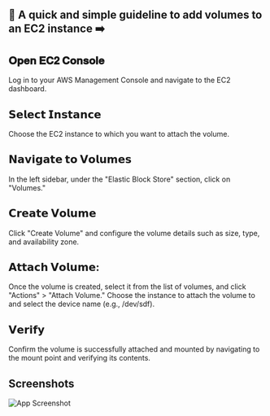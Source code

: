 
## 🚀 A quick and simple guideline to add volumes to an EC2 instance ➡️



## 𝐎𝐩𝐞𝐧 𝐄𝐂𝟐 𝐂𝐨𝐧𝐬𝐨𝐥𝐞

Log in to your AWS Management Console and navigate to the EC2 dashboard.

## 𝗦𝗲𝗹𝗲𝗰𝘁 𝗜𝗻𝘀𝘁𝗮𝗻𝗰𝗲

Choose the EC2 instance to which you want to attach the volume.

## 𝗡𝗮𝘃𝗶𝗴𝗮𝘁𝗲 𝘁𝗼 𝗩𝗼𝗹𝘂𝗺𝗲𝘀

In the left sidebar, under the "Elastic Block Store" section, click on "Volumes."

## 𝗖𝗿𝗲𝗮𝘁𝗲 𝗩𝗼𝗹𝘂𝗺𝗲

Click "Create Volume" and configure the volume details such as size, type, and availability zone.

## 𝗔𝘁𝘁𝗮𝗰𝗵 𝗩𝗼𝗹𝘂𝗺𝗲: 

Once the volume is created, select it from the list of volumes, and click "Actions" > "Attach Volume." Choose the instance to attach the volume to and select the device name (e.g., /dev/sdf).

## 𝗩𝗲𝗿𝗶𝗳𝘆

Confirm the volume is successfully attached and mounted by navigating to the mount point and verifying its contents.


## Screenshots

![App Screenshot](https://s3.amazonaws.com/mejba.me/quick-and-simple-guideline-to-add-volumes-to-an-ec2-instance.png)

